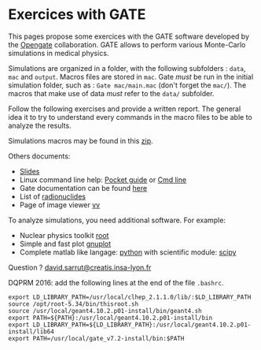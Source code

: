 # Exercices with GATE

This pages propose some exercices with the GATE software developed by the [Opengate](http://www.opengatecollaboration.org) collaboration. GATE allows to perform various Monte-Carlo simulations in medical physics.

Simulations are organized in a folder, with the following subfolders : ```data```, ```mac``` and ```output```. Macros files are stored in ```mac```. Gate *must* be run in the initial simulation folder, such as : ```Gate mac/main.mac``` (don't forget the ```mac/```). The macros that make use of data *must* refer to the ```data/``` subfolder.

Follow the following exercises and provide a written report. The general idea it to try to understand every commands in the macro files to be able to analyze the results.

Simulations macros may be found in this [zip](https://www.creatis.insa-lyon.fr/~dsarrut/dqprm/gate-simulations.zip).

Others documents:
- [Slides](https://www.creatis.insa-lyon.fr/~dsarrut/dqprm/simulation-dqprm-2016.pdf)
- Linux command line help: [Pocket guide](http://www.cheatography.com/kesavanbr/cheat-sheets/pocket-guide-linux-commands) or [Cmd line](http://www.cheatography.com/davechild/cheat-sheets/linux-command-line)
- Gate documentation can be found [here](http://wiki.opengatecollaboration.org/index.php/Users_Guide_V7.2)
- List of [radionuclides](http://www.nucleide.org/DDEP_WG/DDEPdata.htm)
- Page of image viewer [vv](http://vv.creatis.insa-lyon.fr)

To analyze simulations, you need additional software. For example:
- Nuclear physics toolkit [root](https://root.cern.ch)
- Simple and fast plot [gnuplot](http://www.gnuplot.info)
- Complete matlab like langage: [python](https://www.python.org) with scientific module: [scipy](http://www.scipy.org)

Question ? [david.sarrut@creatis.insa-lyon.fr](david.sarrut@creatis.insa-lyon.fr)


DQPRM 2016: add the following lines at the end of the file ```.bashrc```.

```
export LD_LIBRARY_PATH=/usr/local/clhep_2.1.1.0/lib/:$LD_LIBRARY_PATH
source /opt/root-5.34/bin/thisroot.sh
source /usr/local/geant4.10.2.p01-install/bin/geant4.sh
export PATH=${PATH}:/usr/local/geant4.10.2.p01-install/bin
export LD_LIBRARY_PATH=${LD_LIBRARY_PATH}:/usr/local/geant4.10.2.p01-install/lib64
export PATH=/usr/local/gate_v7.2-install/bin:$PATH
```




